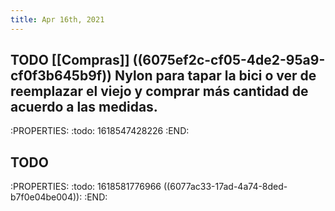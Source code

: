 ```yaml
---
title: Apr 16th, 2021
---
```


## TODO [[Compras]] ((6075ef2c-cf05-4de2-95a9-cf0f3b645b9f)) Nylon para tapar la bici o ver de reemplazar el viejo y comprar más cantidad de acuerdo a las medidas.
:PROPERTIES:
:todo: 1618547428226
:END:
## TODO 
:PROPERTIES:
:todo: 1618581776966 ((6077ac33-17ad-4a74-8ded-b7f0e04be004)):
:END:
